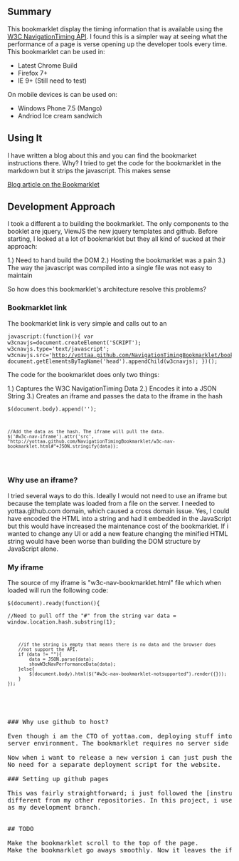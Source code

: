 ## Summary

This bookmarklet display the timing information that is available using the [W3C NavigationTiming API](http://www.w3.org/TR/navigation-timing/). 
I found this is a simpler way at seeing what the performance of a page is verse opening up the developer tools every time. This bookmarklet can be used in:<br/>
<ul><li>Latest Chrome Build</li>
<li>Firefox 7+</li>
<li>IE 9+ (Still need to test)</li></ul>

On mobile devices is can be used on:<br/>
<ul><li>Windows Phone 7.5 (Mango)</li>
<li>Andriod Ice cream sandwich</li></ul>

## Using It

I have written a blog about this and you can find the bookmarket instructions there. Why? I tried to get the code for the 
bookmarklet in the markdown but it strips the javascript. This makes sense 

[Blog article on the Bookmarklet](http://blog.yottaa.com/2011/11/standardizing-web-performance)

## Development Approach

I took a different a to building the bookmarklet. The only components to the booklet are jquery, ViewJS the new jquery templates and github. 
Before starting, I looked at a lot of bookmarklet but they all kind of sucked at their approach:

1.) Need to hand build the DOM
2.) Hosting the bookmarklet was a pain
3.) The way the javascript was compiled into a single file was not easy to maintain

So how does this bookmarklet's architecture resolve this problems?  

### Bookmarklet link

The bookmarklet link is very simple and calls out to an 

<code><pre>javascript:(function(){
	var w3cnavjs=document.createElement('SCRIPT');
	w3cnavjs.type='text/javascript';
	w3cnavjs.src='http://yottaa.github.com/NavigationTimingBookmarklet/bookmarklet.js';
	document.getElementsByTagName('head').appendChild(w3cnavjs);
})();
</pre></code>

The code for the bookmarklet does only two things:

1.) Captures the W3C NavigationTiming Data
2.) Encodes it into a JSON String
3.) Creates an iframe and passes the data to the iframe in the hash

<code><pre>$(document.body).append('<iframe id="w3c-nav-iframe" frameborder="0" height="660px" width="350px" scrolling="no" style="padding:0px;position:absolute;top:10px;right:10px;z-index:999999999" border="0"></iframe>');
	
	//Add the data as the hash. The iframe will pull the data.
	$('#w3c-nav-iframe').attr('src', "http://yottaa.github.com/NavigationTimingBookmarklet/w3c-nav-bookmarklet.html#"+JSON.stringify(data));
</pre></code>

### Why use an iframe?

I tried several ways to do this. Ideally I would not need to use an iframe but because the template was loaded from a file on the server. 
I needed to yottaa.github.com domain, which caused a cross domain issue. Yes, I could have encoded the HTML into a string and had it 
embedded in the JavaScript but this would have increased the maintenance cost of the bookmarklet. If i wanted to change any UI or 
add a new feature changing the minified HTML string would have been worse than building the DOM structure by JavaScript alone.

### My iframe

The source of my iframe is "w3c-nav-bookmarklet.html" file which when loaded will run the following code:

<code><pre>$(document).ready(function(){	
		//Need to pull off the "#" from the string
		var data = window.location.hash.substring(1);
		
		//if the string is empty that means there is no data and the browser does
		//not support the API.
		if (data != ""){
			data = JSON.parse(data);
			showW3cNavPerformanceData(data);
		}else{				
			$(document.body).html($("#w3c-nav-bookmarklet-notsupported").render({}));
		}
	});
<pre></code>

### Why use github to host?

Even though i am the CTO of yottaa.com, deploying stuff into production easily required working with our operations team or setting up a separate 
server environment. The bookmarklet requires no server side other than serving files so, i figured using the Github pages would simplify everything.

Now when i want to release a new version i can just push the code into my gh-pages branch and the new version will automatically be deployed. 
No need for a separate deployment script for the website.

### Setting up github pages

This was fairly straightforward; i just followed the [instructions here](http://pages.github.com/). My branching strategy for the project is 
different from my other repositories. In this project, i use the "gh-pages" branch as the master/production branch and use the "master" branch 
as my development branch.


## TODO

Make the bookmarklet scroll to the top of the page.
Make the bookmarklet go aways smoothly. Now it leaves the iframe behind.

